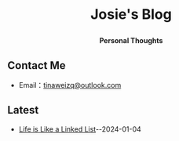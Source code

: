 **<p align="center">Josie's Blog</p>**
====

**<p align="center">Personal Thoughts</p>**


## Contact Me
- Email：[tinaweizq@outlook.com](mailto:tinaweizq@outlook.com)

## Latest
- [Life is Like a Linked List](https://github.com/JosieWei2023/blog/issues/5)--2024-01-04
